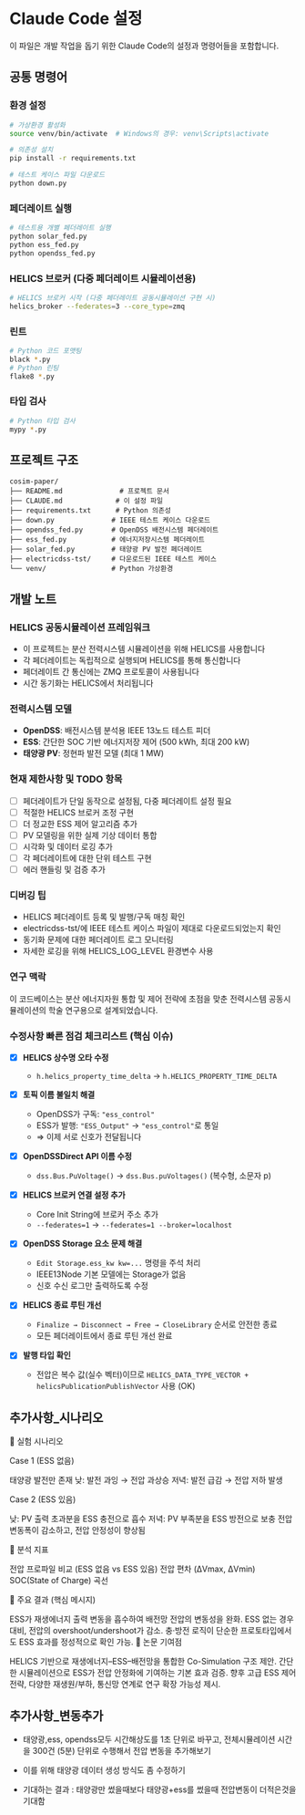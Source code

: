 # Claude Code 설정

이 파일은 개발 작업을 돕기 위한 Claude Code의 설정과 명령어들을 포함합니다.

## 공통 명령어

### 환경 설정
```bash
# 가상환경 활성화
source venv/bin/activate  # Windows의 경우: venv\Scripts\activate

# 의존성 설치
pip install -r requirements.txt

# 테스트 케이스 파일 다운로드
python down.py
```

### 페더레이트 실행
```bash
# 테스트용 개별 페더레이트 실행
python solar_fed.py
python ess_fed.py
python opendss_fed.py
```

### HELICS 브로커 (다중 페더레이트 시뮬레이션용)
```bash
# HELICS 브로커 시작 (다중 페더레이트 공동시뮬레이션 구현 시)
helics_broker --federates=3 --core_type=zmq
```

### 린트
```bash
# Python 코드 포맷팅
black *.py
# Python 린팅
flake8 *.py
```

### 타입 검사
```bash
# Python 타입 검사
mypy *.py
```

## 프로젝트 구조

```
cosim-paper/
├── README.md              # 프로젝트 문서
├── CLAUDE.md             # 이 설정 파일
├── requirements.txt      # Python 의존성
├── down.py              # IEEE 테스트 케이스 다운로드
├── opendss_fed.py       # OpenDSS 배전시스템 페더레이트
├── ess_fed.py           # 에너지저장시스템 페더레이트
├── solar_fed.py         # 태양광 PV 발전 페더레이트
├── electricdss-tst/     # 다운로드된 IEEE 테스트 케이스
└── venv/                # Python 가상환경
```

## 개발 노트

### HELICS 공동시뮬레이션 프레임워크
- 이 프로젝트는 분산 전력시스템 시뮬레이션을 위해 HELICS를 사용합니다
- 각 페더레이트는 독립적으로 실행되며 HELICS를 통해 통신합니다
- 페더레이트 간 통신에는 ZMQ 프로토콜이 사용됩니다
- 시간 동기화는 HELICS에서 처리됩니다

### 전력시스템 모델
- **OpenDSS**: 배전시스템 분석용 IEEE 13노드 테스트 피더
- **ESS**: 간단한 SOC 기반 에너지저장 제어 (500 kWh, 최대 200 kW)
- **태양광 PV**: 정현파 발전 모델 (최대 1 MW)

### 현재 제한사항 및 TODO 항목
- [ ] 페더레이트가 단일 동작으로 설정됨, 다중 페더레이트 설정 필요
- [ ] 적절한 HELICS 브로커 조정 구현
- [ ] 더 정교한 ESS 제어 알고리즘 추가
- [ ] PV 모델링을 위한 실제 기상 데이터 통합
- [ ] 시각화 및 데이터 로깅 추가
- [ ] 각 페더레이트에 대한 단위 테스트 구현
- [ ] 에러 핸들링 및 검증 추가

### 디버깅 팁
- HELICS 페더레이트 등록 및 발행/구독 매칭 확인
- electricdss-tst/에 IEEE 테스트 케이스 파일이 제대로 다운로드되었는지 확인
- 동기화 문제에 대한 페더레이트 로그 모니터링
- 자세한 로깅을 위해 HELICS_LOG_LEVEL 환경변수 사용

### 연구 맥락
이 코드베이스는 분산 에너지자원 통합 및 제어 전략에 초점을 맞춘 전력시스템 공동시뮬레이션의 학술 연구용으로 설계되었습니다.


### 수정사항 빠른 점검 체크리스트 (핵심 이슈)

- [x] **HELICS 상수명 오타 수정**
  - `h.helics_property_time_delta` → `h.HELICS_PROPERTY_TIME_DELTA`

- [x] **토픽 이름 불일치 해결**
  - OpenDSS가 구독: `"ess_control"`
  - ESS가 발행: `"ESS_Output"` → `"ess_control"`로 통일
  - ⇒ 이제 서로 신호가 전달됩니다

- [x] **OpenDSSDirect API 이름 수정**
  - `dss.Bus.PuVoltage()` → `dss.Bus.puVoltages()` (복수형, 소문자 p)

- [x] **HELICS 브로커 연결 설정 추가**
  - Core Init String에 브로커 주소 추가
  - `--federates=1` → `--federates=1 --broker=localhost`

- [x] **OpenDSS Storage 요소 문제 해결**
  - `Edit Storage.ess_kw kw=...` 명령을 주석 처리
  - IEEE13Node 기본 모델에는 Storage가 없음
  - 신호 수신 로그만 출력하도록 수정

- [x] **HELICS 종료 루틴 개선**
  - `Finalize → Disconnect → Free → CloseLibrary` 순서로 안전한 종료
  - 모든 페더레이트에서 종료 루틴 개선 완료

- [x] **발행 타입 확인**
  - 전압은 복수 값(실수 벡터)이므로 `HELICS_DATA_TYPE_VECTOR + helicsPublicationPublishVector` 사용 (OK)

## 추가사항_시나리오 

🔹 실험 시나리오

Case 1 (ESS 없음)

태양광 발전만 존재
낮: 발전 과잉 → 전압 과상승
저녁: 발전 급감 → 전압 저하 발생

Case 2 (ESS 있음)

낮: PV 출력 초과분을 ESS 충전으로 흡수
저녁: PV 부족분을 ESS 방전으로 보충
전압 변동폭이 감소하고, 전압 안정성이 향상됨

🔹 분석 지표

전압 프로파일 비교 (ESS 없음 vs ESS 있음)
전압 편차 (ΔVmax, ΔVmin)
SOC(State of Charge) 곡선

🔹 주요 결과 (핵심 메시지)

ESS가 재생에너지 출력 변동을 흡수하여 배전망 전압의 변동성을 완화.
ESS 없는 경우 대비, 전압의 overshoot/undershoot가 감소.
충·방전 로직이 단순한 프로토타입에서도 ESS 효과를 정성적으로 확인 가능.
🔹 논문 기여점

HELICS 기반으로 재생에너지–ESS–배전망을 통합한 Co-Simulation 구조 제안.
간단한 시뮬레이션으로 ESS가 전압 안정화에 기여하는 기본 효과 검증.
향후 고급 ESS 제어전략, 다양한 재생원/부하, 통신망 연계로 연구 확장 가능성 제시.


## 추가사항_변동추가
<!-- # - 태양광 데이터를 실제데이터와 유사한형태로 바꾸기 (현재는 밤에도 발전하는 것처럼 보임) -->
- 태양광,ess, opendss모두 시간해상도를 1초 단위로 바꾸고, 전체시뮬레이션 시간을 300건 (5분) 단위로 수행해서 전압 변동을 추가해보기 

- 이를 위해 태양광 데이터 생성 방식도 좀 수정하기 
- 기대하는 결과 : 태양광만 썼을때보다 태양광+ess를 썼을때 전압변동이 더적은것을 기대함 
